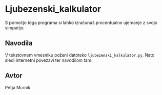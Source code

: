 # Ljubezenski_kalkulator

S pomočjo tega programa si lahko izračunaš procentualno ujemanje z svojo simpatijo.

## Navodila
V tekstovnem vmesniku poženi datoteko `ljubezenski_kalkulator.py`. Nato sledi internetni povezavi ter navodilom tam.

## Avtor
Petja Murnik 